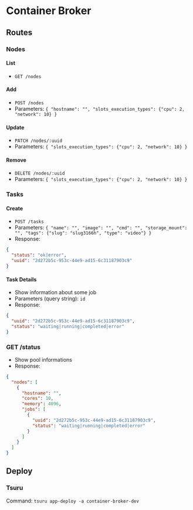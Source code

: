 # Container Broker

## Routes

### Nodes

#### List
  - `GET /nodes`

#### Add
  - `POST /nodes`
  - Parameters: `{ "hostname": "", "slots_execution_types": {"cpu": 2, "network": 10} }`

#### Update
  - `PATCH /nodes/:uuid`
  - Parameters: `{ "slots_execution_types": {"cpu": 2, "network": 10} }`

#### Remove
  - `DELETE /nodes/:uuid`
  - Parameters: `{ "slots_execution_types": {"cpu": 2, "network": 10} }`

### Tasks

#### Create
  - `POST /tasks`
  - Parameters: `{ "name": "", "image": "", "cmd": "", "storage_mount": "", "tags": {"slug": "slug3166h", "type": "video"} }`
  - Response:
  ```json
  {
    "status": "ok|error",
    "uuid": "2d272b5c-953c-44e9-ad15-6c31187903c9"
  }
  ```

#### Task Details
  - Show information about some job
  - Parameters (query string): `id`
  - Response:
  ```json
  {
    "uuid": "2d272b5c-953c-44e9-ad15-6c31187903c9",
    "status": "waiting|running|completed|error"
  }
  ```

### GET /status
  - Show pool informations
  - Response:
  ```json
  {
    "nodes": [
      {
        "hostname": "",
        "cores": 10,
        "memory": 4096,
        "jobs": [
          {
            "uuid": "2d272b5c-953c-44e9-ad15-6c31187903c9",
            "status": "waiting|running|completed|error"
          }
        ]
      }
    ]
  }
  ```

## Deploy

### Tsuru
Command: `tsuru app-deploy -a container-broker-dev`
